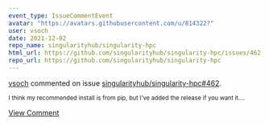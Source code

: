 ```yaml
---
event_type: IssueCommentEvent
avatar: "https://avatars.githubusercontent.com/u/814322?"
user: vsoch
date: 2021-12-02
repo_name: singularityhub/singularity-hpc
html_url: https://github.com/singularityhub/singularity-hpc/issues/462
repo_url: https://github.com/singularityhub/singularity-hpc
---
```


<a href='https://github.com/vsoch' target='_blank'>vsoch</a> commented on issue <a href='https://github.com/singularityhub/singularity-hpc/issues/462' target='_blank'>singularityhub/singularity-hpc#462</a>.

<small>I think my recommended install is from pip, but I've added the release if you want it....</small>

<a href='https://github.com/singularityhub/singularity-hpc/issues/462' target='_blank'>View Comment</a>